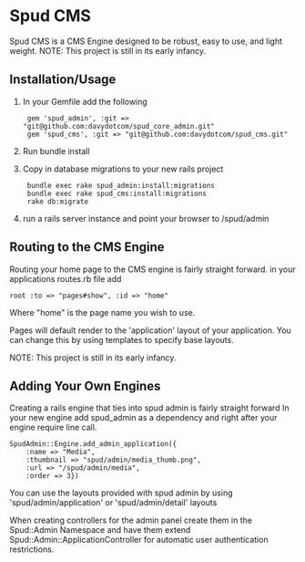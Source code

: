 Spud CMS
========

Spud CMS is a CMS Engine designed to be robust, easy to use, and light weight.
NOTE: This project is still in its early infancy.

Installation/Usage
------------------

1. In your Gemfile add the following

		gem 'spud_admin', :git => "git@github.com:davydotcom/spud_core_admin.git"
		gem 'spud_cms', :git => "git@github.com:davydotcom/spud_cms.git"

2. Run bundle install
3. Copy in database migrations to your new rails project

		bundle exec rake spud_admin:install:migrations
		bundle exec rake spud_cms:install:migrations
		rake db:migrate

4. run a rails server instance and point your browser to /spud/admin

Routing to the CMS Engine
--------------------------
Routing your home page to the CMS engine is fairly straight forward.
in your applications routes.rb file add

```root :to => "pages#show", :id => "home"```

Where "home" is the page name you wish to use.

Pages will default render to the 'application' layout of your application. You can change this by using templates to specify base layouts.

NOTE: This project is still in its early infancy.

Adding Your Own Engines
-----------------------

Creating a rails engine that ties into spud admin is fairly straight forward
In your new engine add spud_admin as a dependency and right after your engine require line call.

	SpudAdmin::Engine.add_admin_application({
		:name => "Media",
		:thumbnail => "spud/admin/media_thumb.png",
		:url => "/spud/admin/media",
		:order => 3})

You can use the layouts provided with spud admin by using 'spud/admin/application' or 'spud/admin/detail' layouts

When creating controllers for the admin panel create them in the Spud::Admin Namespace and have them extend Spud::Admin::ApplicationController for automatic user authentication restrictions.




